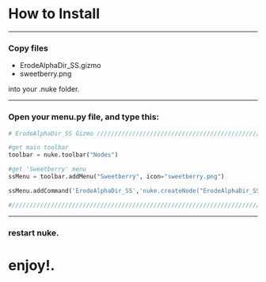 # How to Install

---

### Copy files
 * ErodeAlphaDir_SS.gizmo
 * sweetberry.png

into your .nuke folder.

---

### Open your menu.py file, and type this:

```python
# ErodeAlphaDir_SS Gizmo ////////////////////////////////////////////////////////////////////////////////////////

#get main toolbar
toolbar = nuke.toolbar("Nodes")

#get 'Sweetberry' menu
ssMenu = toolbar.addMenu("Sweetberry", icon="sweetberry.png")

ssMenu.addCommand('ErodeAlphaDir_SS','nuke.createNode("ErodeAlphaDir_SS")')

#/////////////////////////////////////////////////////////////////////////////////////////////////////////////
```

---

### restart nuke.

# enjoy!.